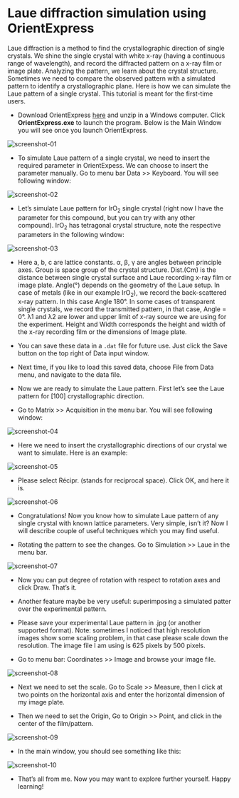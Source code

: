 # Laue diffraction simulation using OrientExpress

Laue diffraction is a method to find the crystallographic direction of single
crystals. We shine the single crystal with white x-ray (having a continuous
range of wavelength), and record the diffracted pattern on a x-ray film or image
plate. Analyzing the pattern, we learn about the crystal structure. Sometimes we
need to compare the observed pattern with a simulated pattern to identify a
crystallographic plane. Here is how we can simulate the Laue pattern of a single
crystal. This tutorial is meant for the first-time users.

- Download OrientExpress [here](
http://ccp14.cryst.bbk.ac.uk/ccp/web-mirrors/lmgp-laugier-bochu/orientex.zip)
and unzip in a Windows computer. Click **OrientExpress.exe** to launch the
program. Below is the Main Window you will see once you launch OrientExpress.

![screenshot-01](./assets/oe-01.png)

- To simulate Laue pattern of a single crystal, we need to insert the required
parameter in OrientExpess. We can choose to insert the parameter manually. Go to
menu bar Data >> Keyboard. You will see following window:

![screenshot-02](./assets/oe-02.png)

- Let’s simulate Laue pattern for IrO<sub>2</sub> single crystal (right now I
have the parameter for this compound, but you can try with any other compound).
IrO<sub>2</sub> has tetragonal crystal structure, note the respective parameters
in the following window:

![screenshot-03](./assets/oe-03.png)

- Here a, b, c are lattice constants. α, β, γ are angles between principle axes.
Group is space group of the crystal structure. Dist.(Cm) is the distance between
single crystal surface and Laue recording x-ray film or image plate. Angle(°)
depends on the geometry of the Laue setup. In case of metals (like in our
example IrO<sub>2</sub>), we record the back-scattered x-ray pattern. In this
case Angle 180°. In some cases of transparent single crystals, we record the
transmitted pattern, in that case, Angle = 0°. λ1 and λ2 are lower and upper
limit of x-ray source we are using for the experiment. Height and Width
corresponds the height and width of the x-ray recording film or the dimensions
of Image plate.

- You can save these data in a `.dat` file for future use. Just click the Save
button on the top right of Data input window.

- Next time, if you like to load this saved data, choose File from Data menu,
and navigate to the data file.

- Now we are ready to simulate the Laue pattern. First let’s see the Laue
pattern for [100] crystallographic direction.

- Go to Matrix >> Acquisition in the menu bar. You will see following window:

![screenshot-04](./assets/oe-04.png)

- Here we need to insert the crystallographic directions of our crystal we want
to simulate. Here is an example:

![screenshot-05](./assets/oe-05.png)

- Please select Récipr. (stands for reciprocal space). Click OK, and here it is.

![screenshot-06](./assets/oe-06.png)


- Congratulations! Now you know how to simulate Laue pattern of any single
crystal with known lattice parameters. Very simple, isn’t it? Now I will
describe couple of useful techniques which you may find useful.

- Rotating the pattern to see the changes. Go to Simulation >> Laue in the menu
bar.

![screenshot-07](./assets/oe-07.png)

- Now you can put degree of rotation with respect to rotation axes and click
Draw. That’s it.

- Another feature maybe be very useful: superimposing a simulated patter over
the experimental pattern.

- Please save your experimental Laue pattern in .jpg (or another supported
format). Note: sometimes I noticed that high resolution images show some scaling
problem, in that case please scale down the resolution. The image file I am
using is 625 pixels by 500 pixels.

- Go to menu bar: Coordinates >> Image and browse your image file.

![screenshot-08](./assets/oe-08.png)

- Next we need to set the scale. Go to Scale >> Measure, then I click at two
points on the horizontal axis and enter the horizontal dimension of my image
plate.

- Then we need to set the Origin, Go to Origin >> Point, and click in the center
of the film/pattern.

![screenshot-09](./assets/oe-09.png)

- In the main window, you should see something like this:

![screenshot-10](./assets/oe-10.png)

- That’s all from me. Now you may want to explore further yourself. Happy
learning!
